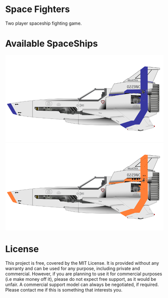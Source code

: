 # Space Fighters
Two player spaceship fighting game.


# Available SpaceShips
![PlayerOne](https://github.com/daedalus23/Space-Fighters/blob/main/assets/PlayerOne.png)
![PlayerTwo](https://github.com/daedalus23/Space-Fighters/blob/main/assets/PlayerTwo.png)

# License
This project is free, covered by the MIT License. It is provided without any warranty and can be used for any purpose, including private and commercial. However, if you are planning to use it for commercial purposes (i.e make money off it), please do not expect free support, as it would be unfair. A commercial support model can always be negotiated, if required. Please contact me if this is something that interests you.





